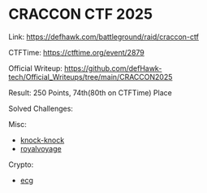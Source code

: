 # CRACCON CTF 2025

Link: <https://defhawk.com/battleground/raid/craccon-ctf>

CTFTime: <https://ctftime.org/event/2879>

Official Writeup: <https://github.com/defHawk-tech/Official_Writeups/tree/main/CRACCON2025>

Result: 250 Points, 74th(80th on CTFTime) Place

Solved Challenges:

Misc:

- [knock-knock](./knock-knock.md)
- [royalvoyage](./royalvoyage.md)

Crypto:

- [ecg](./ecg.md)
